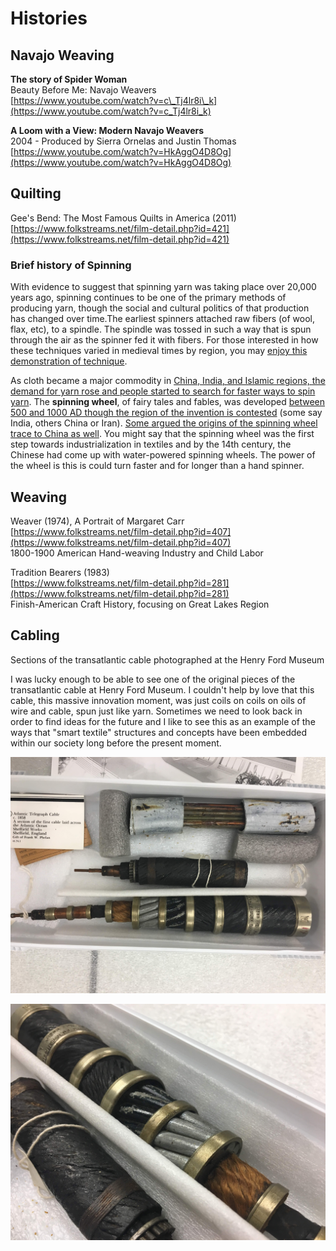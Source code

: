 # Histories

## 

## Navajo Weaving

**The story of Spider Woman**  
Beauty Before Me: Navajo Weavers  
[https://www.youtube.com/watch?v=c\_Tj4lr8i\_k](https://www.youtube.com/watch?v=c_Tj4lr8i_k)  
  
**A Loom with a View: Modern Navajo Weavers**  
2004 - Produced by Sierra Ornelas and Justin Thomas  
[https://www.youtube.com/watch?v=HkAggO4D8Og](https://www.youtube.com/watch?v=HkAggO4D8Og)



## Quilting 

  
Gee's Bend: The Most Famous Quilts in America \(2011\)  
[https://www.folkstreams.net/film-detail.php?id=421](https://www.folkstreams.net/film-detail.php?id=421)

### Brief history of Spinning

With evidence to suggest that spinning yarn was taking place over 20,000 years ago, spinning continues to be one of the primary methods of producing yarn, though the social and cultural politics of that production has changed over time.The earliest spinners attached raw fibers \(of wool, flax, etc\), to a spindle. The spindle was tossed in such a way that is spun through the air as the spinner fed it with fibers. For those interested in how these techniques varied in medieval times by region, you may [enjoy this demonstration of technique](https://www.youtube.com/watch?time_continue=3&v=RERnzaTREyM&feature=emb_title).

As cloth became a major commodity in [China, India, and Islamic regions, the demand for yarn rose and people started to search for faster ways to spin yarn](https://quatr.us/china/invented-spinning-wheel-history-spinning.htm). The **spinning wheel**, of fairy tales and fables, was developed [between 500 and 1000 AD though the region of the invention is contested](https://americanhistory.si.edu/collections/search/object/nmah_1200991#:~:text=The%20process%20predates%20written%20history,those%20making%20fiber%20into%20yarn.) \(some say India, others China or Iran\). [Some argued the origins of the spinning wheel trace to China as well](https://www.thoughtco.com/spinning-wheel-evolution-1992414). You might say that the spinning wheel was the first step towards industrialization in textiles and by the 14th century, the Chinese had come up with water-powered spinning wheels. The power of the wheel is this is could turn faster and for longer than a hand spinner.

## Weaving 

Weaver \(1974\),  A Portrait of Margaret Carr  
[https://www.folkstreams.net/film-detail.php?id=407](https://www.folkstreams.net/film-detail.php?id=407)  
1800-1900 American Hand-weaving Industry and Child Labor

Tradition Bearers \(1983\)  
[https://www.folkstreams.net/film-detail.php?id=281](https://www.folkstreams.net/film-detail.php?id=281)  
Finish-American Craft History, focusing on Great Lakes Region

## Cabling

Sections of the transatlantic cable photographed at the Henry Ford Museum

I was lucky enough to be able to see one of the original pieces of the transatlantic cable at Henry Ford Museum. I couldn't help by love that this cable, this massive innovation moment, was just coils on coils on oils of wire and cable, spun just like yarn. Sometimes we need to look back in order to find ideas for the future and I like to see this as an example of the ways that "smart textile" structures and concepts have been embedded within our society long before the present moment. 

![](.gitbook/assets/img_7233%20%281%29.jpg)

![Sections of the transatlantic cable photographed at the Henry Ford Museum](.gitbook/assets/img_7234%20%281%29.jpg)



  





